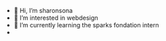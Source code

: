 - 👋 Hi, I’m sharonsona
- 👀 I’m interested in webdesign
- 🌱 I’m currently learning the sparks fondation intern
-
<!---
Sharon2216/Sharon2216 is a ✨ special ✨ repository because its `README.md` (this file) appears on your GitHub profile.
You can click the Preview link to take a look at your changes.
--->
